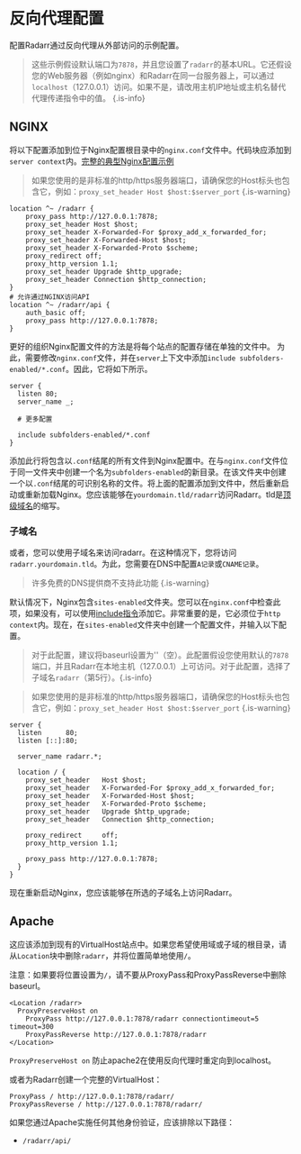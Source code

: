 # 反向代理配置

配置Radarr通过反向代理从外部访问的示例配置。

> 这些示例假设默认端口为`7878`，并且您设置了`radarr`的基本URL。它还假设您的Web服务器（例如nginx）和Radarr在同一台服务器上，可以通过`localhost`（127.0.0.1）访问。如果不是，请改用主机IP地址或主机名替代代理传递指令中的值。
{.is-info}

## NGINX

将以下配置添加到位于Nginx配置根目录中的`nginx.conf`文件中。代码块应添加到`server context`内。[完整的典型Nginx配置示例](https://www.nginx.com/resources/wiki/start/topics/examples/full/)

> 如果您使用的是非标准的http/https服务器端口，请确保您的Host标头也包含它，例如：`proxy_set_header Host $host:$server_port` {.is-warning}

```nginx
location ^~ /radarr {
    proxy_pass http://127.0.0.1:7878;
    proxy_set_header Host $host;
    proxy_set_header X-Forwarded-For $proxy_add_x_forwarded_for;
    proxy_set_header X-Forwarded-Host $host;
    proxy_set_header X-Forwarded-Proto $scheme;
    proxy_redirect off;
    proxy_http_version 1.1;
    proxy_set_header Upgrade $http_upgrade;
    proxy_set_header Connection $http_connection;
}
# 允许通过NGINX访问API
location ^~ /radarr/api {
    auth_basic off;
    proxy_pass http://127.0.0.1:7878;
}
```

更好的组织Nginx配置文件的方法是将每个站点的配置存储在单独的文件中。
为此，需要修改`nginx.conf`文件，并在`server`上下文中添加`include subfolders-enabled/*.conf`。因此，它将如下所示。

```nginx
server {
  listen 80;
  server_name _;
  
  # 更多配置
  
  include subfolders-enabled/*.conf
}
```

添加此行将包含以`.conf`结尾的所有文件到Nginx配置中。在与`nginx.conf`文件位于同一文件夹中创建一个名为`subfolders-enabled`的新目录。在该文件夹中创建一个以`.conf`结尾的可识别名称的文件。将上面的配置添加到文件中，然后重新启动或重新加载Nginx。您应该能够在`yourdomain.tld/radarr`访问Radarr。tld是[顶级域名](https://en.wikipedia.org/wiki/List_of_Internet_top-level_domains)的缩写。

### 子域名

或者，您可以使用子域名来访问radarr。在这种情况下，您将访问`radarr.yourdomain.tld`。为此，您需要在DNS中配置`A记录`或`CNAME记录`。
> 许多免费的DNS提供商不支持此功能 {.is-warning}

默认情况下，Nginx包含`sites-enabled`文件夹。您可以在`nginx.conf`中检查此项，如果没有，可以使用[include指令](http://nginx.org/en/docs/ngx_core_module.html#include)添加它。非常重要的是，它必须位于`http context`内。现在，在`sites-enabled`文件夹中创建一个配置文件，并输入以下配置。

> 对于此配置，建议将baseurl设置为''（空）。此配置假设您使用默认的`7878`端口，并且Radarr在本地主机（127.0.0.1）上可访问。对于此配置，选择了子域名`radarr`（第5行）。{.is-info}

> 如果您使用的是非标准的http/https服务器端口，请确保您的Host标头也包含它，例如：`proxy_set_header Host $host:$server_port` {.is-warning}

```nginx
server {
  listen      80;
  listen [::]:80;

  server_name radarr.*;

  location / {
    proxy_set_header   Host $host;
    proxy_set_header   X-Forwarded-For $proxy_add_x_forwarded_for;
    proxy_set_header   X-Forwarded-Host $host;
    proxy_set_header   X-Forwarded-Proto $scheme;
    proxy_set_header   Upgrade $http_upgrade;
    proxy_set_header   Connection $http_connection;

    proxy_redirect     off;
    proxy_http_version 1.1;
    
    proxy_pass http://127.0.0.1:7878;
  }
}
```

现在重新启动Nginx，您应该能够在所选的子域名上访问Radarr。

## Apache

这应该添加到现有的VirtualHost站点中。如果您希望使用域或子域的根目录，请从`Location`块中删除`radarr`，并将位置简单地使用`/`。

注意：如果要将位置设置为`/`，请不要从ProxyPass和ProxyPassReverse中删除baseurl。

```none
<Location /radarr>
  ProxyPreserveHost on
    ProxyPass http://127.0.0.1:7878/radarr connectiontimeout=5 timeout=300
    ProxyPassReverse http://127.0.0.1:7878/radarr
</Location>
```

`ProxyPreserveHost on` 防止apache2在使用反向代理时重定向到localhost。

或者为Radarr创建一个完整的VirtualHost：

```none
ProxyPass / http://127.0.0.1:7878/radarr/
ProxyPassReverse / http://127.0.0.1:7878/radarr/
```

如果您通过Apache实施任何其他身份验证，应该排除以下路径：

- `/radarr/api/`